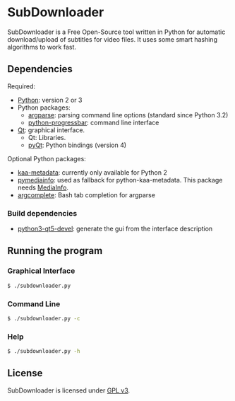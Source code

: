 # SubDownloader

SubDownloader is a Free Open-Source tool written in Python for automatic download/upload of subtitles for video files. It uses some smart hashing algorithms to work fast.

## Dependencies

Required:
- [Python]: version 2 or 3
- Python packages:
  * [argparse]: parsing command line options (standard since Python 3.2)
  * [python-progressbar]: command line interface
- [Qt]: graphical interface.
  * Qt: Libraries.
  * [pyQt]: Python bindings (version 4)

Optional Python packages:
- [kaa-metadata]: currently only available for Python 2
- [pymediainfo]: used as fallback for python-kaa-metadata. This package needs [MediaInfo](https://mediaarea.net).
- [argcomplete]: Bash tab completion for argparse

### Build dependencies

- [python3-qt5-devel][pyQt]: generate the gui from the interface description


## Running the program

### Graphical Interface

```sh
$ ./subdownloader.py
```

### Command Line

```sh
$ ./subdownloader.py -c
```

### Help

```sh
$ ./subdownloader.py -h
```

## License

SubDownloader is licensed under [GPL v3].

   [Python]: <https://www.python.org/>
   [argparse]: <https://python.readthedocs.org/en/latest/library/argparse.html>
   [python-progressbar]: <https://github.com/niltonvolpato/python-progressbar>
   [Qt]: <https://www.qt.io/>
   [pyQt]: <https://riverbankcomputing.com/software/pyqt/intro>
   [kaa-metadata]: <https://github.com/freevo/kaa-metadata>
   [pymediainfo]: <https://pymediainfo.readthedocs.org/en/latest/>
   [argcomplete]: <https://argcomplete.readthedocs.org/>
   [GPL v3]: <https://www.gnu.org/licenses/gpl-3.0.html>


